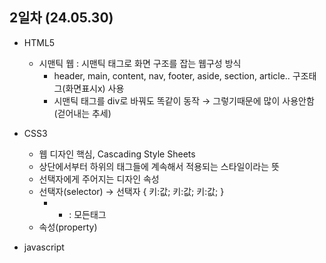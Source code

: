 ## 2일차 (24.05.30)
- HTML5
    - 시맨틱 웹 : 시맨틱 태그로 화면 구조를 잡는 웹구성 방식
        - header, main, content, nav, footer, aside, section, article.. 구조태그(화면표시x) 사용
        - 시맨틱 태그를 div로 바꿔도 똑같이 동작 &rarr; 그렇기때문에 많이 사용안함(걷어내는 추세)

- CSS3
    - 웹 디자인 핵심, Cascading Style Sheets
    - 상단에서부터 <body> 하위의 태그들에 계속해서 적용되는 스타일이라는 뜻
    - 선택자에게 주어지는 디자인 속성
    - 선택자(selector) &rarr; 선택자 { 키:값; 키:값; 키:값; }
        - * : 모든태그
    - 속성(property)

- javascript